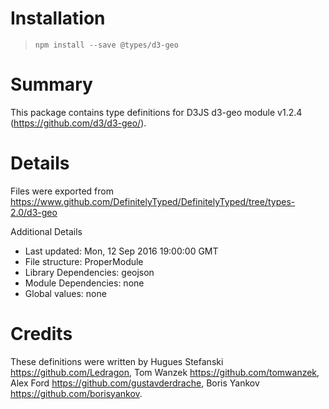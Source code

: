 # Installation
> `npm install --save @types/d3-geo`

# Summary
This package contains type definitions for D3JS d3-geo module v1.2.4 (https://github.com/d3/d3-geo/).

# Details
Files were exported from https://www.github.com/DefinitelyTyped/DefinitelyTyped/tree/types-2.0/d3-geo

Additional Details
 * Last updated: Mon, 12 Sep 2016 19:00:00 GMT
 * File structure: ProperModule
 * Library Dependencies: geojson
 * Module Dependencies: none
 * Global values: none

# Credits
These definitions were written by Hugues Stefanski <https://github.com/Ledragon>, Tom Wanzek <https://github.com/tomwanzek>, Alex Ford <https://github.com/gustavderdrache>, Boris Yankov <https://github.com/borisyankov>.
